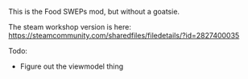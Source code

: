 This is the Food SWEPs mod, but without a goatsie.

The steam workshop version is here:
https://steamcommunity.com/sharedfiles/filedetails/?id=2827400035

Todo:
- Figure out the viewmodel thing
